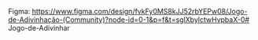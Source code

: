 Figma: https://www.figma.com/design/fvkFy0MS8kJJ52rbYEPw08/Jogo-de-Adivinhação-(Community)?node-id=0-1&p=f&t=sglXbylctwHvpbaX-0#   J o g o - d e - A d i v i n h a r  
 